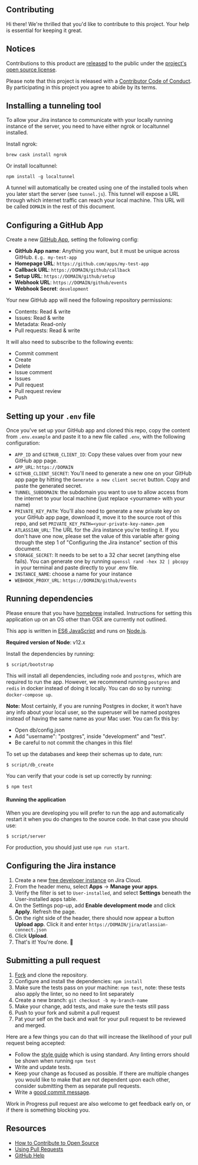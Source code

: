 ## Contributing

[code-of-conduct]: CODE_OF_CONDUCT.md
[license]: LICENSE

[configure-github-app]: https://probot.github.io/docs/development/#configuring-a-github-app
[jira-developer-instance]: https://developer.atlassian.com/platform/marketplace/getting-started/#free-developer-instances-to-build-and-test-your-app
[style]: https://standardjs.com/
[releases]: https://help.github.com/articles/github-terms-of-service/#6-contributions-under-repository-license

Hi there! We're thrilled that you'd like to contribute to this project. Your help is essential for keeping it great.

## Notices
Contributions to this product are [released][releases] to the public under the [project's open source license][license].

Please note that this project is released with a [Contributor Code of Conduct][code-of-conduct]. By participating in this project you agree to abide by its terms.

## Installing a tunneling tool

To allow your Jira instance to communicate with your locally running instance of the server, you need to have either ngrok or localtunnel installed.

Install ngrok:
```
brew cask install ngrok
```

Or install localtunnel:
```
npm install -g localtunnel
```

A tunnel will automatically be created using one of the installed tools when you later start the server (see `tunnel.js`). This tunnel will expose a URL through which internet traffic can reach your local machine. This URL will be called `DOMAIN` in the rest of this document.

## Configuring a GitHub App

Create a new [GitHub App](https://github.com/settings/apps), setting the following config:

- **GitHub App name**: Anything you want, but it must be unique across GitHub. `E.g. my-test-app`
- **Homepage URL**: `https://github.com/apps/my-test-app`
- **Callback URL**: `https://DOMAIN/github/callback`
- **Setup URL**: `https://DOMAIN/github/setup`
- **Webhook URL**: `https://DOMAIN/github/events`
- **Webhook Secret**: `development`

Your new GitHub app will need the following repository permissions:

+ Contents: Read & write
+ Issues: Read & write
+ Metadata: Read-only
+ Pull requests: Read & write

It will also need to subscribe to the following events:

+ Commit comment
+ Create
+ Delete
+ Issue comment
+ Issues
+ Pull request
+ Pull request review
+ Push

## Setting up your `.env` file

Once you've set up your GitHub app and cloned this repo, copy the content from `.env.example` and paste it to a new file called `.env`, with the following configuration:

+ `APP_ID` and `GITHUB_CLIENT_ID`: Copy these values over from your new GitHub app page.
+ `APP_URL`: `https://DOMAIN`
+ `GITHUB_CLIENT_SECRET`: You'll need to generate a new one on your GitHub app page by hitting the `Generate a new client secret` button. Copy and paste the generated secret.
+ `TUNNEL_SUBDOMAIN`: the subdomain you want to use to allow access from the internet to your local machine (just replace &lt;yourname&gt; with your name)
+ `PRIVATE_KEY_PATH`: You'll also need to generate a new private key on your GitHub app page, download it, move it to the source root of this repo, and set `PRIVATE_KEY_PATH=<your-private-key-name>.pem`
+ `ATLASSIAN_URL`: The URL for the Jira instance you're testing it. If you don't have one now, please set the value of this variable after going through the step 1 of "Configuring the Jira instance" section of this document.
+ `STORAGE_SECRET`: It needs to be set to a 32 char secret (anything else fails). You can generate one by running `openssl rand -hex 32 | pbcopy` in your terminal and paste directly to your .env file.
+ `INSTANCE_NAME`: choose a name for your instance
+ `WEBHOOK_PROXY_URL`: `https://DOMAIN/github/events`

## Running dependencies

Please ensure that you have [homebrew](https://brew.sh/) installed. Instructions for setting this application up on an OS other than OSX are currently not outlined.

This app is written in [ES6 JavaScript](https://nodejs.org/en/docs/es6/) and runs on [Node.js](https://nodejs.org/).

**Required version of Node**: v12.x

Install the dependencies by running:

```
$ script/bootstrap
```

This will install all dependencies, including `node` and `postgres`, which are required to run the app. However, we recommend running `postgres` and `redis` in docker instead of doing it locally. You can do so by running: `docker-compose up`.

**Note:** Most certainly, if you are running Postgres in docker, it won’t have any info about your local user, so the superuser will be named postgres instead of having the same name as your Mac user. You can fix this by:
* Open db/config.json
* Add "username": "postgres", inside "development" and "test".
* Be careful to not commit the changes in this file!

To set up the databases and keep their schemas up to date, run:

```
$ script/db_create
```

You can verify that your code is set up correctly by running:

```
$ npm test
```


#### Running the application

When you are developing you will prefer to run the app and automatically restart it when you do changes to the source code. In that case you should use:

```
$ script/server
```

For production, you should just use `npm run start`.


## Configuring the Jira instance

1. Create a new [free developer instance][jira-developer-instance] on Jira Cloud.
2. From the header menu, select **Apps** -> **Manage your apps**.
3. Verify the filter is set to `User-installed`, and select **Settings** beneath the User-installed apps table.
4. On the Settings pop-up, add **Enable development mode** and click **Apply**. Refresh the page.
5. On the right side of the header, there should now appear a button **Upload app**. Click it and enter `https://DOMAIN/jira/atlassian-connect.json`
6. Click **Upload**.
7. That's it! You're done. :tada:

## Submitting a pull request

1. [Fork](https://reflectoring.io/github-fork-and-pull/) and clone the repository.
1. Configure and install the dependencies: `npm install`
1. Make sure the tests pass on your machine: `npm test`, note: these tests also apply the linter, so no need to lint separately
1. Create a new branch: `git checkout -b my-branch-name`
1. Make your change, add tests, and make sure the tests still pass
1. Push to your fork and submit a pull request
1. Pat your self on the back and wait for your pull request to be reviewed and merged.

Here are a few things you can do that will increase the likelihood of your pull request being accepted:

- Follow the [style guide][style] which is using standard. Any linting errors should be shown when running `npm test`
- Write and update tests.
- Keep your change as focused as possible. If there are multiple changes you would like to make that are not dependent upon each other, consider submitting them as separate pull requests.
- Write a [good commit message](http://tbaggery.com/2008/04/19/a-note-about-git-commit-messages.html).

Work in Progress pull request are also welcome to get feedback early on, or if there is something blocking you.

## Resources

- [How to Contribute to Open Source](https://opensource.guide/how-to-contribute/)
- [Using Pull Requests](https://help.github.com/articles/about-pull-requests/)
- [GitHub Help](https://help.github.com)

